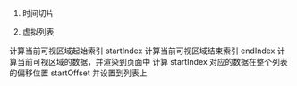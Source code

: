 1. 时间切片

2. 虚拟列表

计算当前可视区域起始索引 startIndex
计算当前可视区域结束索引 endIndex
计算当前可视区域的数据，并渲染到页面中
计算 startIndex 对应的数据在整个列表的偏移位置 startOffset 并设置到列表上